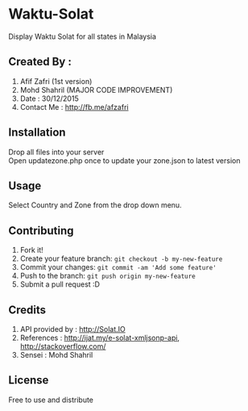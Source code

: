 # Waktu-Solat

Display Waktu Solat for all states in Malaysia

## Created By : 
1. Afif Zafri (1st version)
2. Mohd Shahril (MAJOR CODE IMPROVEMENT)
3. Date : 30/12/2015
4. Contact Me : http://fb.me/afzafri

## Installation

Drop all files into your server  
Open updatezone.php once to update your zone.json to latest version

## Usage

Select Country and Zone from the drop down menu.

## Contributing

1. Fork it!
2. Create your feature branch: `git checkout -b my-new-feature`
3. Commit your changes: `git commit -am 'Add some feature'`
4. Push to the branch: `git push origin my-new-feature`
5. Submit a pull request :D

## Credits

1. API provided by : http://Solat.IO
2. References :  http://ijat.my/e-solat-xmljsonp-api, http://stackoverflow.com/
3. Sensei : Mohd Shahril

## License

Free to use and distribute
